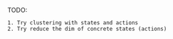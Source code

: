 TODO:

    1. Try clustering with states and actions
    2. Try reduce the dim of concrete states (actions)